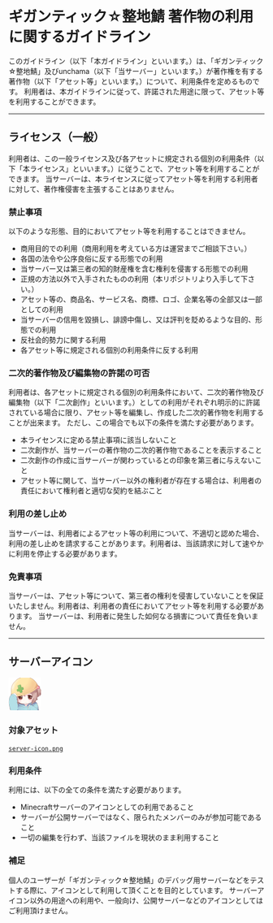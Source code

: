# ギガンティック☆整地鯖 著作物の利用に関するガイドライン

このガイドライン（以下「本ガイドライン」といいます。）は、「ギガンティック☆整地鯖」及びunchama（以下「当サーバー」といいます。）が著作権を有する著作物（以下「アセット等」といいます。）について、利用条件を定めるものです。
利用者は、本ガイドラインに従って、許諾された用途に限って、アセット等を利用することができます。

---

## ライセンス（一般）
利用者は、この一般ライセンス及び各アセットに規定される個別の利用条件（以下「本ライセンス」といいます。）に従うことで、アセット等を利用することができます。
当サーバーは、本ライセンスに従ってアセット等を利用する利用者に対して、著作権侵害を主張することはありません。

### 禁止事項
以下のような形態、目的においてアセット等を利用することはできません。

* 商用目的での利用（商用利用を考えている方は運営までご相談下さい。）
* 各国の法令や公序良俗に反する形態での利用
* 当サーバー又は第三者の知的財産権を含む権利を侵害する形態での利用
* 正規の方法以外で入手されたものの利用（本リポジトリより入手して下さい。）
* アセット等の、商品名、サービス名、商標、ロゴ、企業名等の全部又は一部としての利用
* 当サーバーの信用を毀損し、誹謗中傷し、又は評判を貶めるような目的、形態での利用
* 反社会的勢力に関する利用
* 各アセット等に規定される個別の利用条件に反する利用

### 二次的著作物及び編集物の許諾の可否
利用者は、各アセットに規定される個別の利用条件において、二次的著作物及び編集物（以下「二次創作」といいます。）としての利用がそれぞれ明示的に許諾されている場合に限り、アセット等を編集し、作成した二次的著作物を利用することが出来ます。
ただし、この場合でも以下の条件を満たす必要があります。

* 本ライセンスに定める禁止事項に該当しないこと
* 二次創作が、当サーバーの著作物の二次的著作物であることを表示すること
* 二次創作の作成に当サーバーが関わっているとの印象を第三者に与えないこと
* アセット等に関して、当サーバー以外の権利者が存在する場合は、利用者の責任において権利者と適切な契約を結ぶこと

### 利用の差し止め
当サーバーは、利用者によるアセット等の利用について、不適切と認めた場合、利用の差し止めを請求することがあります。利用者は、当該請求に対して速やかに利用を停止する必要があります。

### 免責事項
当サーバーは、アセット等について、第三者の権利を侵害していないことを保証いたしません。利用者は、利用者の責任においてアセット等を利用する必要があります。
当サーバーは、利用者に発生した如何なる損害について責任を負いません。

--- 

## サーバーアイコン
 ![`server-icon.png`](./server-icon.png)

### 対象アセット

 [`server-icon.png`](./server-icon.png)


### 利用条件
利用には、以下の全ての条件を満たす必要があります。
* Minecraftサーバーのアイコンとしての利用であること
* サーバーが公開サーバーではなく、限られたメンバーのみが参加可能であること
* 一切の編集を行わず、当該ファイルを現状のまま利用すること

### 補足
個人のユーザーが「ギガンティック☆整地鯖」のデバッグ用サーバーなどをテストする際に、アイコンとして利用して頂くことを目的としています。
サーバーアイコン以外の用途への利用や、一般向け、公開サーバーなどのアイコンとしてはご利用頂けません。